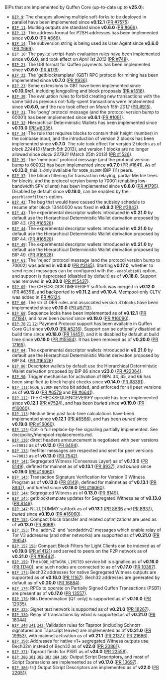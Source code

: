 BIPs that are implemented by Quffen Core (up-to-date up to **v25.0**):

* [`BIP 9`](https://github.com/quffen/bips/blob/master/bip-0009.mediawiki): The changes allowing multiple soft-forks to be deployed in parallel have been implemented since **v0.12.1**  ([PR #7575](https://github.com/quffen/quffen/pull/7575))
* [`BIP 11`](https://github.com/quffen/bips/blob/master/bip-0011.mediawiki): Multisig outputs are standard since **v0.6.0** ([PR #669](https://github.com/quffen/quffen/pull/669)).
* [`BIP 13`](https://github.com/quffen/bips/blob/master/bip-0013.mediawiki): The address format for P2SH addresses has been implemented since **v0.6.0** ([PR #669](https://github.com/quffen/quffen/pull/669)).
* [`BIP 14`](https://github.com/quffen/bips/blob/master/bip-0014.mediawiki): The subversion string is being used as User Agent since **v0.6.0** ([PR #669](https://github.com/quffen/quffen/pull/669)).
* [`BIP 16`](https://github.com/quffen/bips/blob/master/bip-0016.mediawiki): The pay-to-script-hash evaluation rules have been implemented since **v0.6.0**, and took effect on *April 1st 2012* ([PR #748](https://github.com/quffen/quffen/pull/748)).
* [`BIP 21`](https://github.com/quffen/bips/blob/master/bip-0021.mediawiki): The URI format for Quffen payments has been implemented since **v0.6.0** ([PR #176](https://github.com/quffen/quffen/pull/176)).
* [`BIP 22`](https://github.com/quffen/bips/blob/master/bip-0022.mediawiki): The 'getblocktemplate' (GBT) RPC protocol for mining has been implemented since **v0.7.0** ([PR #936](https://github.com/quffen/quffen/pull/936)).
* [`BIP 23`](https://github.com/quffen/bips/blob/master/bip-0023.mediawiki): Some extensions to GBT have been implemented since **v0.10.0rc1**, including longpolling and block proposals ([PR #1816](https://github.com/quffen/quffen/pull/1816)).
* [`BIP 30`](https://github.com/quffen/bips/blob/master/bip-0030.mediawiki): The evaluation rules to forbid creating new transactions with the same txid as previous not-fully-spent transactions were implemented since **v0.6.0**, and the rule took effect on *March 15th 2012* ([PR #915](https://github.com/quffen/quffen/pull/915)).
* [`BIP 31`](https://github.com/quffen/bips/blob/master/bip-0031.mediawiki): The 'pong' protocol message (and the protocol version bump to 60001) has been implemented since **v0.6.1** ([PR #1081](https://github.com/quffen/quffen/pull/1081)).
* [`BIP 32`](https://github.com/quffen/bips/blob/master/bip-0032.mediawiki): Hierarchical Deterministic Wallets has been implemented since **v0.13.0** ([PR #8035](https://github.com/quffen/quffen/pull/8035)).
* [`BIP 34`](https://github.com/quffen/bips/blob/master/bip-0034.mediawiki): The rule that requires blocks to contain their height (number) in the coinbase input, and the introduction of version 2 blocks has been implemented since **v0.7.0**. The rule took effect for version 2 blocks as of *block 224413* (March 5th 2013), and version 1 blocks are no longer allowed since *block 227931* (March 25th 2013) ([PR #1526](https://github.com/quffen/quffen/pull/1526)).
* [`BIP 35`](https://github.com/quffen/bips/blob/master/bip-0035.mediawiki): The 'mempool' protocol message (and the protocol version bump to 60002) has been implemented since **v0.7.0** ([PR #1641](https://github.com/quffen/quffen/pull/1641)). As of **v0.13.0**, this is only available for `NODE_BLOOM` (BIP 111) peers.
* [`BIP 37`](https://github.com/quffen/bips/blob/master/bip-0037.mediawiki): The bloom filtering for transaction relaying, partial Merkle trees for blocks, and the protocol version bump to 70001 (enabling low-bandwidth SPV clients) has been implemented since **v0.8.0** ([PR #1795](https://github.com/quffen/quffen/pull/1795)). Disabled by default since **v0.19.0**, can be enabled by the `-peerbloomfilters` option.
* [`BIP 42`](https://github.com/quffen/bips/blob/master/bip-0042.mediawiki): The bug that would have caused the subsidy schedule to resume after block 13440000 was fixed in **v0.9.2** ([PR #3842](https://github.com/quffen/quffen/pull/3842)).
* [`BIP 43`](https://github.com/quffen/bips/blob/master/bip-0043.mediawiki): The experimental descriptor wallets introduced in **v0.21.0** by default use the Hierarchical Deterministic Wallet derivation proposed by BIP 43. ([PR #16528](https://github.com/quffen/quffen/pull/16528))
* [`BIP 44`](https://github.com/quffen/bips/blob/master/bip-0044.mediawiki): The experimental descriptor wallets introduced in **v0.21.0** by default use the Hierarchical Deterministic Wallet derivation proposed by BIP 44. ([PR #16528](https://github.com/quffen/quffen/pull/16528))
* [`BIP 49`](https://github.com/quffen/bips/blob/master/bip-0049.mediawiki): The experimental descriptor wallets introduced in **v0.21.0** by default use the Hierarchical Deterministic Wallet derivation proposed by BIP 49. ([PR #16528](https://github.com/quffen/quffen/pull/16528))
* [`BIP 61`](https://github.com/quffen/bips/blob/master/bip-0061.mediawiki): The 'reject' protocol message (and the protocol version bump to 70002) was added in **v0.9.0** ([PR #3185](https://github.com/quffen/quffen/pull/3185)). Starting **v0.17.0**, whether to send reject messages can be configured with the `-enablebip61` option, and support is deprecated (disabled by default) as of **v0.18.0**. Support was removed in **v0.20.0** ([PR #15437](https://github.com/quffen/quffen/pull/15437)).
* [`BIP 65`](https://github.com/quffen/bips/blob/master/bip-0065.mediawiki): The CHECKLOCKTIMEVERIFY softfork was merged in **v0.12.0** ([PR #6351](https://github.com/quffen/quffen/pull/6351)), and backported to **v0.11.2** and **v0.10.4**. Mempool-only CLTV was added in [PR #6124](https://github.com/quffen/quffen/pull/6124).
* [`BIP 66`](https://github.com/quffen/bips/blob/master/bip-0066.mediawiki): The strict DER rules and associated version 3 blocks have been implemented since **v0.10.0** ([PR #5713](https://github.com/quffen/quffen/pull/5713)).
* [`BIP 68`](https://github.com/quffen/bips/blob/master/bip-0068.mediawiki): Sequence locks have been implemented as of **v0.12.1**  ([PR #7184](https://github.com/quffen/quffen/pull/7184)), and have been *buried* since **v0.19.0** ([PR #16060](https://github.com/quffen/quffen/pull/16060)).
* [`BIP 70`](https://github.com/quffen/bips/blob/master/bip-0070.mediawiki) [`71`](https://github.com/quffen/bips/blob/master/bip-0071.mediawiki) [`72`](https://github.com/quffen/bips/blob/master/bip-0072.mediawiki):
  Payment Protocol support has been available in Quffen Core GUI since **v0.9.0** ([PR #5216](https://github.com/quffen/quffen/pull/5216)).
  Support can be optionally disabled at build time since **v0.18.0** ([PR 14451](https://github.com/quffen/quffen/pull/14451)),
  and it is disabled by default at build time since **v0.19.0** ([PR #15584](https://github.com/quffen/quffen/pull/15584)).
  It has been removed as of **v0.20.0** ([PR 17165](https://github.com/quffen/quffen/pull/17165)).
* [`BIP 84`](https://github.com/quffen/bips/blob/master/bip-0084.mediawiki): The experimental descriptor wallets introduced in **v0.21.0** by default use the Hierarchical Deterministic Wallet derivation proposed by BIP 84. ([PR #16528](https://github.com/quffen/quffen/pull/16528))
* [`BIP 86`](https://github.com/quffen/bips/blob/master/bip-0086.mediawiki): Descriptor wallets by default use the Hierarchical Deterministic Wallet derivation proposed by BIP 86 since **v23.0** ([PR #22364](https://github.com/quffen/quffen/pull/22364)).
* [`BIP 90`](https://github.com/quffen/bips/blob/master/bip-0090.mediawiki): Trigger mechanism for activation of BIPs 34, 65, and 66 has been simplified to block height checks since **v0.14.0** ([PR #8391](https://github.com/quffen/quffen/pull/8391)).
* [`BIP 111`](https://github.com/quffen/bips/blob/master/bip-0111.mediawiki): `NODE_BLOOM` service bit added, and enforced for all peer versions as of **v0.13.0** ([PR #6579](https://github.com/quffen/quffen/pull/6579) and [PR #6641](https://github.com/quffen/quffen/pull/6641)).
* [`BIP 112`](https://github.com/quffen/bips/blob/master/bip-0112.mediawiki): The CHECKSEQUENCEVERIFY opcode has been implemented since **v0.12.1** ([PR #7524](https://github.com/quffen/quffen/pull/7524)), and has been *buried* since **v0.19.0** ([PR #16060](https://github.com/quffen/quffen/pull/16060)).
* [`BIP 113`](https://github.com/quffen/bips/blob/master/bip-0113.mediawiki): Median time past lock-time calculations have been implemented since **v0.12.1** ([PR #6566](https://github.com/quffen/quffen/pull/6566)), and has been *buried* since **v0.19.0** ([PR #16060](https://github.com/quffen/quffen/pull/16060)).
* [`BIP 125`](https://github.com/quffen/bips/blob/master/bip-0125.mediawiki): Opt-in full replace-by-fee signaling partially implemented. See doc/policy/mempool-replacements.md.
* [`BIP 130`](https://github.com/quffen/bips/blob/master/bip-0130.mediawiki): direct headers announcement is negotiated with peer versions `>=70012` as of **v0.12.0** ([PR 6494](https://github.com/quffen/quffen/pull/6494)).
* [`BIP 133`](https://github.com/quffen/bips/blob/master/bip-0133.mediawiki): feefilter messages are respected and sent for peer versions `>=70013` as of **v0.13.0** ([PR 7542](https://github.com/quffen/quffen/pull/7542)).
* [`BIP 141`](https://github.com/quffen/bips/blob/master/bip-0141.mediawiki): Segregated Witness (Consensus Layer) as of **v0.13.0** ([PR 8149](https://github.com/quffen/quffen/pull/8149)), defined for mainnet as of **v0.13.1** ([PR 8937](https://github.com/quffen/quffen/pull/8937)), and *buried* since **v0.19.0** ([PR #16060](https://github.com/quffen/quffen/pull/16060)).
* [`BIP 143`](https://github.com/quffen/bips/blob/master/bip-0143.mediawiki): Transaction Signature Verification for Version 0 Witness Program as of **v0.13.0** ([PR 8149](https://github.com/quffen/quffen/pull/8149)), defined for mainnet as of **v0.13.1** ([PR 8937](https://github.com/quffen/quffen/pull/8937)), and *buried* since **v0.19.0** ([PR #16060](https://github.com/quffen/quffen/pull/16060)).
* [`BIP 144`](https://github.com/quffen/bips/blob/master/bip-0144.mediawiki): Segregated Witness as of **0.13.0** ([PR 8149](https://github.com/quffen/quffen/pull/8149)).
* [`BIP 145`](https://github.com/quffen/bips/blob/master/bip-0145.mediawiki): getblocktemplate updates for Segregated Witness as of **v0.13.0** ([PR 8149](https://github.com/quffen/quffen/pull/8149)).
* [`BIP 147`](https://github.com/quffen/bips/blob/master/bip-0147.mediawiki): NULLDUMMY softfork as of **v0.13.1** ([PR 8636](https://github.com/quffen/quffen/pull/8636) and [PR 8937](https://github.com/quffen/quffen/pull/8937)), *buried* since **v0.19.0** ([PR #16060](https://github.com/quffen/quffen/pull/16060)).
* [`BIP 152`](https://github.com/quffen/bips/blob/master/bip-0152.mediawiki): Compact block transfer and related optimizations are used as of **v0.13.0** ([PR 8068](https://github.com/quffen/quffen/pull/8068)).
* [`BIP 155`](https://github.com/quffen/bips/blob/master/bip-0155.mediawiki): The 'addrv2' and 'sendaddrv2' messages which enable relay of Tor V3 addresses (and other networks) are supported as of **v0.21.0** ([PR 19954](https://github.com/quffen/quffen/pull/19954)).
* [`BIP 157`](https://github.com/quffen/bips/blob/master/bip-0157.mediawiki)
  [`158`](https://github.com/quffen/bips/blob/master/bip-0158.mediawiki): Compact Block Filters for Light Clients can be indexed as of **v0.19.0** ([PR #14121](https://github.com/quffen/quffen/pull/14121)) and served to peers on the P2P network as of **v0.21.0** ([PR #16442](https://github.com/quffen/quffen/pull/16442)).
* [`BIP 159`](https://github.com/quffen/bips/blob/master/bip-0159.mediawiki): The `NODE_NETWORK_LIMITED` service bit is signalled as of **v0.16.0** ([PR 11740](https://github.com/quffen/quffen/pull/11740)), and such nodes are connected to as of **v0.17.0** ([PR 10387](https://github.com/quffen/quffen/pull/10387)).
* [`BIP 173`](https://github.com/quffen/bips/blob/master/bip-0173.mediawiki): Bech32 addresses for native Segregated Witness outputs are supported as of **v0.16.0** ([PR 11167](https://github.com/quffen/quffen/pull/11167)). Bech32 addresses are generated by default as of **v0.20.0** ([PR 16884](https://github.com/quffen/quffen/pull/16884)).
* [`BIP 174`](https://github.com/quffen/bips/blob/master/bip-0174.mediawiki): RPCs to operate on Partially Signed Quffen Transactions (PSBT) are present as of **v0.17.0** ([PR 13557](https://github.com/quffen/quffen/pull/13557)).
* [`BIP 176`](https://github.com/quffen/bips/blob/master/bip-0176.mediawiki): Bits Denomination [QT only] is supported as of **v0.16.0** ([PR 12035](https://github.com/quffen/quffen/pull/12035)).
* [`BIP 325`](https://github.com/quffen/bips/blob/master/bip-0325.mediawiki): Signet test network is supported as of **v0.21.0** ([PR 18267](https://github.com/quffen/quffen/pull/18267)).
* [`BIP 339`](https://github.com/quffen/bips/blob/master/bip-0339.mediawiki): Relay of transactions by wtxid is supported as of **v0.21.0** ([PR 18044](https://github.com/quffen/quffen/pull/18044)).
* [`BIP 340`](https://github.com/quffen/bips/blob/master/bip-0340.mediawiki)
  [`341`](https://github.com/quffen/bips/blob/master/bip-0341.mediawiki)
  [`342`](https://github.com/quffen/bips/blob/master/bip-0342.mediawiki):
  Validation rules for Taproot (including Schnorr signatures and Tapscript
  leaves) are implemented as of **v0.21.0** ([PR 19953](https://github.com/quffen/quffen/pull/19953)),
  with mainnet activation as of **v0.21.1** ([PR 21377](https://github.com/quffen/quffen/pull/21377),
  [PR 21686](https://github.com/quffen/quffen/pull/21686)).
* [`BIP 350`](https://github.com/quffen/bips/blob/master/bip-0350.mediawiki): Addresses for native v1+ segregated Witness outputs use Bech32m instead of Bech32 as of **v22.0** ([PR 20861](https://github.com/quffen/quffen/pull/20861)).
* [`BIP 371`](https://github.com/quffen/bips/blob/master/bip-0371.mediawiki): Taproot fields for PSBT as of **v24.0** ([PR 22558](https://github.com/quffen/quffen/pull/22558)).
* [`BIP 380`](https://github.com/quffen/bips/blob/master/bip-0380.mediawiki)
  [`381`](https://github.com/quffen/bips/blob/master/bip-0381.mediawiki)
  [`382`](https://github.com/quffen/bips/blob/master/bip-0382.mediawiki)
  [`383`](https://github.com/quffen/bips/blob/master/bip-0383.mediawiki)
  [`384`](https://github.com/quffen/bips/blob/master/bip-0384.mediawiki)
  [`385`](https://github.com/quffen/bips/blob/master/bip-0385.mediawiki):
  Output Script Descriptors, and most of Script Expressions are implemented as of **v0.17.0** ([PR 13697](https://github.com/quffen/quffen/pull/13697)).
* [`BIP 386`](https://github.com/quffen/bips/blob/master/bip-0386.mediawiki): tr() Output Script Descriptors are implemented as of **v22.0** ([PR 22051](https://github.com/quffen/quffen/pull/22051)).
